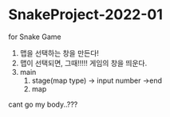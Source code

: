 # SnakeProject-2022-01

for Snake Game

1. 맵을 선택하는 창을 만든다!
2. 맵이 선택되면, 그때!!!!! 게임의 창을 띄운다.
3. main
   1. stage(map type) -> input number ->end
   2. map


cant go my body..???
